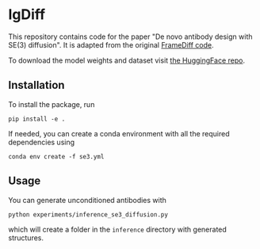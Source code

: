 # IgDiff
This repository contains code for the paper "De novo antibody design with SE(3) diffusion". It is adapted from the original [FrameDiff code](https://github.com/jasonkyuyim/se3_diffusion).

To download the model weights and dataset visit [the HuggingFace repo](https://huggingface.co/AmelieSchreiber/IgDiff/tree/main). 

## Installation
To install the package, run
```
pip install -e .
```

If needed, you can create a conda environment with all the required dependencies using
```
conda env create -f se3.yml
```
## Usage
You can generate unconditioned antibodies with
```
python experiments/inference_se3_diffusion.py
```

which will create a folder in the `inference` directory with generated structures.
